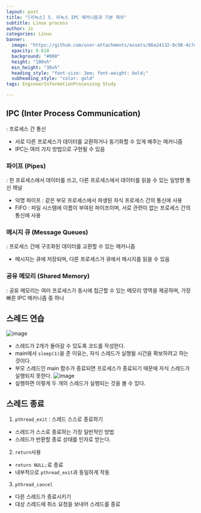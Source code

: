 ```yaml
---
layout: post
title: "[리눅스] 5. 리눅스 IPC 메커니즘과 기본 제어"
subtitle: Linux process
author: Jo
categories: Linux
banner:
  image: "https://github.com/user-attachments/assets/86a24132-0c98-4c7d-9adb-760699fdd589"
  opacity: 0.618
  background: "#000"
  height: "100vh"
  min_height: "38vh"
  heading_style: "font-size: 3em; font-weight: bold;"
  subheading_style: "color: gold"
tags: EngineerInformationProcessing Study

---
```



## IPC (Inter Process Communication)
: 프로세스 간 통신
- 서로 다른 프로세스가 데이터를 교환하거나 동기화할 수 있게 해주는 메커니즘
- IPC는 여러 가지 방법으로 구현될 수 있음
### 파이프 (Pipes)
: 한 프로세스에서 데이터를 쓰고, 다른 프로세스에서 데이터를 읽을 수 있는 일방향 통신 채널
- 익명 파이프 : 같은 부모 프로세스에서 파생된 자식 프로세스 간의 통신에 사용
- FIFO : 파일 시스템에 이름이 부여된 파이프이며, 서로 관련이 없는 프로세스 간의 통신에 사용
### 메시지 큐 (Message Queues)
: 프로세스 간에 구조화된 데이터를 교환할 수 있는 메커니즘
- 메시지는 큐에 저장되며, 다른 프로세스가 큐에서 메시지를 읽을 수 있음
### 공유 메모리 (Shared Memory)
: 공유 메모리는 여러 프로세스가 동시에 접근할 수 있는 메모리 영역을 제공하며, 가장 빠른 IPC 메커니즘 중 하나


## 스레드 연습
![image](https://github.com/user-attachments/assets/86a24132-0c98-4c7d-9adb-760699fdd589)
- 스레드가 2개가 돌아갈 수 있도록 코드를 작성한다.
- main에서 ``sleep(1)``을 준 이유는, 자식 스레드가 실행될 시간을 확보하려고 하는 것이다.
- 부모 스레드인 main 함수가 종료되면 프로세스가 종료되기 때문에 자식 스레드가 실행되지 못한다.
![image](https://github.com/user-attachments/assets/f772c5a4-3e34-4adc-a930-ca9884e92037)
- 실행하면 이렇게 두 개의 스레드가 실행되는 것을 볼 수 있다.


## 스레드 종료
1. ``pthread_exit`` : 스레드 스스로 종료하기
  - 스레드가 스스로 종료하는 가장 일반적인 방법
  - 스레드가 반환할 종료 상태를 인자로 받는다.
2. ``return``사용
  - ``return NULL;``로 종료
  - 내부적으로 ``pthread_exit``과 동일하게 작동
3. ``pthread_cancel``
  - 다른 스레드가 종료시키기
  - 대상 스레드에 취소 요청을 보내어 스레드를 종료



















